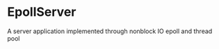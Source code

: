 EpollServer
===========

A server application implemented through nonblock IO epoll and thread pool 
